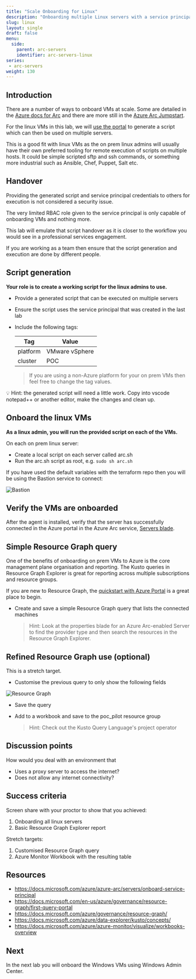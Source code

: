 ```yaml
---
title: "Scale Onboarding for Linux"
description: "Onboarding multiple Linux servers with a service principal, then connecting with the azcmagent."
slug: linux
layout: single
draft: false
menu:
  side:
    parent: arc-servers
    identifier: arc-servers-linux
series:
 - arc-servers
weight: 130
---
```


## Introduction

There are a number of ways to onboard VMs at scale. Some are detailed in the [Azure docs for Arc](https://aka.ms/AzureArcDocs) and there are more still in the [Azure Arc Jumpstart](https://azurearcjumpstart.io/azure_arc_jumpstart/azure_arc_servers/).

For the linux VMs in this lab, we will [use the portal](https://docs.microsoft.com/en-gb/azure/azure-arc/servers/onboard-service-principal#generate-the-installation-script-from-the-azure-portal) to generate a script which can then be used on multiple servers.

This is a good fit with linux VMs as the on prem linux admins will usually have their own preferred tooling for remote execution of scripts on multiple hosts. It could be simple scripted sftp and ssh commands, or something more industrial such as Ansible, Chef, Puppet, Salt etc.

## Handover

Providing the generated script and service principal credentials to others for execution is not considered a security issue.

The very limited RBAC role given to the service principal is only capable of onboarding VMs and nothing more.

This lab will emulate that script handover as it is closer to the workflow you would see in a professional services engagement.

If you are working as a team then ensure that the script generation and execution are done by different people.

## Script generation

**Your role is to create a working script for the linux admins to use.**

* Provide a generated script that can be executed on multiple servers
* Ensure the script uses the service principal that was created in the last lab
* Include the following tags:

    | Tag | Value |
    |---|---|
    | platform | VMware vSphere |
    | cluster | POC |

    > If you are using a non-Azure platform for your on prem VMs then feel free to change the tag values.

💡 Hint: the generated script will need a little work. Copy into vscode notepad++ or another editor, make the changes and clean up.

## Onboard the linux VMs

**As a linux admin, you will run the provided script on each of the VMs.**

On each on prem linux server:

* Create a local script on each server called arc.sh
* Run the arc.sh script as root, e.g. `sudo sh arc.sh`

If you have used the default variables with the terraform repo then you will be using the Bastion service to connect:

![Bastion](/arc/servers/images/bastion.png)

## Verify the VMs are onboarded

After the agent is installed, verify that the server has successfully connected in the Azure portal in the Azure Arc service, [Servers blade](https://aka.ms/hybridmachineportal).

## Simple Resource Graph query

One of the benefits of onboarding on prem VMs to Azure is the core management plane organisation and reporting. The Kusto queries in Resource Graph Explorer is great for reporting across multiple subscriptions and resource groups.

If you are new to Resource Graph, the [quickstart with Azure Portal](https://docs.microsoft.com/en-us/azure/governance/resource-graph/first-query-portal) is a great place to begin.

* Create and save a simple Resource Graph query that lists the connected machines

    > Hint: Look at the properties blade for an Azure Arc-enabled Server to find the provider type and then search the resources in the Resource Graph Explorer.

## Refined Resource Graph use (optional)

This is a stretch target.

* Customise the previous query to only show the following fields

![Resource Graph](/arc/servers/images/resourceGraph.png)

* Save the query
* Add to a workbook and save to the poc_pilot resource group

    > Hint: Check out the Kusto Query Language's project operator

## Discussion points

How would you deal with an environment that

* Uses a proxy server to access the internet?
* Does not allow any internet connectivity?

## Success criteria

Screen share with your proctor to show that you achieved:

1. Onboarding all linux servers
1. Basic Resource Graph Explorer report

Stretch targets:

1. Customised Resource Graph query
1. Azure Monitor Workbook with the resulting table

## Resources

* <https://docs.microsoft.com/azure/azure-arc/servers/onboard-service-principal>
* <https://docs.microsoft.com/en-us/azure/governance/resource-graph/first-query-portal>
* <https://docs.microsoft.com/azure/governance/resource-graph/>
* <https://docs.microsoft.com/azure/data-explorer/kusto/concepts/>
* <https://docs.microsoft.com/azure/azure-monitor/visualize/workbooks-overview>

## Next

In the next lab you will onboard the Windows VMs using Windows Admin Center.

